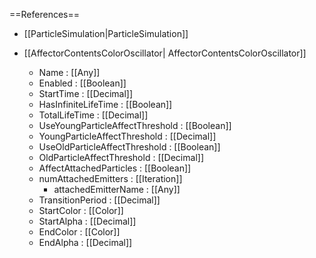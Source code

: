 ==References==
 * [[ParticleSimulation|ParticleSimulation]]

 * [[AffectorContentsColorOscillator| AffectorContentsColorOscillator]]
   * Name : [[Any]]
   * Enabled : [[Boolean]]
   * StartTime : [[Decimal]]
   * HasInfiniteLifeTime : [[Boolean]]
   * TotalLifeTime : [[Decimal]]
   * UseYoungParticleAffectThreshold : [[Boolean]]
   * YoungParticleAffectThreshold : [[Decimal]]
   * UseOldParticleAffectThreshold : [[Boolean]]
   * OldParticleAffectThreshold : [[Decimal]]
   * AffectAttachedParticles : [[Boolean]]
   * numAttachedEmitters : [[Iteration]]
     * attachedEmitterName : [[Any]]
   * TransitionPeriod : [[Decimal]]
   * StartColor : [[Color]]
   * StartAlpha : [[Decimal]]
   * EndColor : [[Color]]
   * EndAlpha : [[Decimal]]

